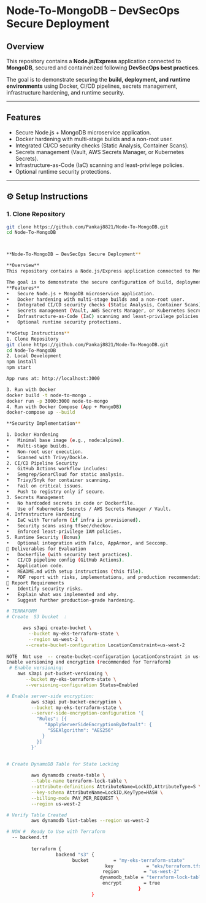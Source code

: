 # Node-To-MongoDB – DevSecOps Secure Deployment  

## Overview  
This repository contains a **Node.js/Express** application connected to **MongoDB**, secured and containerized following **DevSecOps best practices**.  

The goal is to demonstrate securing the **build, deployment, and runtime environments** using Docker, CI/CD pipelines, secrets management, infrastructure hardening, and runtime security.  

---

## Features  
- Secure Node.js + MongoDB microservice application.  
- Docker hardening with multi-stage builds and a non-root user.  
- Integrated CI/CD security checks (Static Analysis, Container Scans).  
- Secrets management (Vault, AWS Secrets Manager, or Kubernetes Secrets).  
- Infrastructure-as-Code (IaC) scanning and least-privilege policies.  
- Optional runtime security protections.  

---

## ⚙️ Setup Instructions  

### 1. Clone Repository  
```bash
git clone https://github.com/Pankaj8821/Node-To-MongoDB.git
cd Node-To-MongoDB



**Node-To-MongoDB – DevSecOps Secure Deployment**

**Overview**
This repository contains a Node.js/Express application connected to MongoDB, secured and containerized following DevSecOps best practices.

The goal is to demonstrate the secure configuration of build, deployment, and runtime environments using Docker, CI/CD pipelines, secrets management, infrastructure hardening, and runtime security.
**Features**
•	Secure Node.js + MongoDB microservice application.
•	Docker hardening with multi-stage builds and a non-root user.
•	Integrated CI/CD security checks (Static Analysis, Container Scans).
•	Secrets management (Vault, AWS Secrets Manager, or Kubernetes Secrets).
•	Infrastructure-as-Code (IaC) scanning and least-privilege policies.
•	Optional runtime security protections.

**⚙Setup Instructions**
1. Clone Repository
git clone https://github.com/Pankaj8821/Node-To-MongoDB.git
cd Node-To-MongoDB
2. Local Development
npm install
npm start

App runs at: http://localhost:3000

3. Run with Docker
docker build -t node-to-mongo .
docker run -p 3000:3000 node-to-mongo
4. Run with Docker Compose (App + MongoDB)
docker-compose up --build

**Security Implementation** 

1. Docker Hardening
•	Minimal base image (e.g., node:alpine). 
•	Multi-stage builds.
•	Non-root user execution.
•	Scanned with Trivy/Dockle.
2. CI/CD Pipeline Security
•	GitHub Actions workflow includes:
•	Semgrep/SonarCloud for static analysis.
•	Trivy/Snyk for container scanning.
•	Fail on critical issues.
•	Push to registry only if secure.
3. Secrets Management
•	No hardcoded secrets in code or Dockerfile.
•	Use of Kubernetes Secrets / AWS Secrets Manager / Vault.
4. Infrastructure Hardening
•	IaC with Terraform (if infra is provisioned).
•	Security scans using tfsec/checkov.
•	Enforced least-privilege IAM policies.
5. Runtime Security (Bonus)
•	Optional integration with Falco, AppArmor, and Seccomp.
📝 Deliverables for Evaluation
•	Dockerfile (with security best practices).
•	CI/CD pipeline config (GitHub Actions).
•	Application code.
•	README.md with setup instructions (this file).
•	PDF report with risks, implementations, and production recommendations.
📄 Report Requirements
•	Identify security risks.
•	Explain what was implemented and why.
•	Suggest further production-grade hardening.

# TERRAFORM
# Create  S3 bucket  :

      aws s3api create-bucket \
        --bucket my-eks-terraform-state \
        --region us-west-2 \
       --create-bucket-configuration LocationConstraint=us-west-2
    
NOTE  Not use  -- create-bucket-configuration LocationConstraint in us-east-1
Enable versioning and encryption (recommended for Terraform)
 # Enable versioning:
    aws s3api put-bucket-versioning \
       --bucket my-eks-terraform-state \
       --versioning-configuration Status=Enabled

# Enable server-side encryption:
         aws s3api put-bucket-encryption \
         --bucket my-eks-terraform-state \
         --server-side-encryption-configuration '{
           "Rules": [{
              "ApplyServerSideEncryptionByDefault": {
               "SSEAlgorithm": "AES256"
             }
           }]
         }'


# Create DynamoDB Table for State Locking
         
         aws dynamodb create-table \
         --table-name terraform-lock-table \
         --attribute-definitions AttributeName=LockID,AttributeType=S \
         --key-schema AttributeName=LockID,KeyType=HASH \
         --billing-mode PAY_PER_REQUEST \
         --region us-west-2

# Verify Table Created
         aws dynamodb list-tables --region us-west-2

# NOW #  Ready to Use with Terraform
  -- backend.tf 
    
         terraform {
                  backend "s3" {
                        bucket         = "my-eks-terraform-state"
                                    key            = "eks/terraform.tfstate"
                                   region         = "us-west-2"
                                  dynamodb_table = "terraform-lock-table"
                                   encrypt        = true
                                                }
                               }
